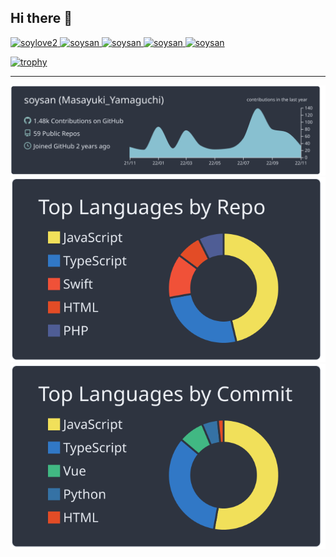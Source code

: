## Hi there 🍻


<p align="left">
  <a href="https://github.com/soysan/soysan/">
    <img src="https://komarev.com/ghpvc/?username=soysan" alt="soylove2" />
  </a>
  <a href="https://twitter.com/soylove2">
    <img height="20" src="https://img.shields.io/twitter/follow/soylove2?label=Twitter&logo=twitter&style=flat" alt="soysan" />
  </a>
  <a href="https://github.com/soysan">
    <img height="20" src="https://img.shields.io/github/followers/soysan?label=follow&logo=github&style=flat" alt="soysan" />
  </a>
  <a href="https://qiita.com/soysan">
    <img height="20" src="https://qiita-badge.apiapi.app/s/soysan/posts.svg" alt="soysan" />
  </a>
  <a href="https://qiita.com/soysan">
    <img height="20" src="https://qiita-badge.apiapi.app/s/soysan/contributions.svg" alt="soysan" />
  </a>
</p>

[![trophy](https://github-profile-trophy.vercel.app/?username=soysan&theme=nord)](https://github.com/ryo-ma/github-profile-trophy)

---

![](https://raw.githubusercontent.com/soysan/soysan/main/profile-summary-card-output/nord_dark/0-profile-details.svg)
![](https://raw.githubusercontent.com/soysan/soysan/main/profile-summary-card-output/nord_dark/1-repos-per-language.svg) ![](https://raw.githubusercontent.com/soysan/soysan/main/profile-summary-card-output/nord_dark/2-most-commit-language.svg)
